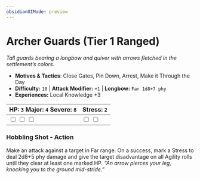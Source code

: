 ```yaml
---
obsidianUIMode: preview
---
```

# Archer Guards (Tier 1 Ranged)

*Tall guards bearing a longbow and quiver with arrows fletched in the settlement’s colors.*

- **Motives & Tactics**: Close Gates, Pin Down, Arrest, Make it Through the Day
- **Difficulty:** `10` | **Attack Modifier:** `+1` | **Longbow:** `Far 1d8+7 phy`
- **Experiences:** Local Knowledge +3

| HP: `3` Major: `4` Severe: `8` | Stress: `2` |
|--|--|
|  <input type="checkbox" unchecked id="ab225061"> <input type="checkbox" unchecked id="f84aa815"> <input type="checkbox" unchecked id="ddc3dfb2"> |  <input type="checkbox" unchecked id="7423352f"> <input type="checkbox" unchecked id="6dd08452"> |

### Hobbling Shot - Action

Make an attack against a target in Far range. On a success, mark a Stress to deal 2d8+5 phy damage and give the target disadvantage on all Agility rolls until they clear at least one marked HP. *“An arrow pierces your leg, knocking you to the ground mid-stride.”*




